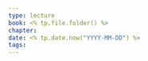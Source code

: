 ```yaml
---
type: lecture
book: <% tp.file.folder() %>
chapter: 
date: <% tp.date.now("YYYY-MM-DD") %>
tags: 
---
```


